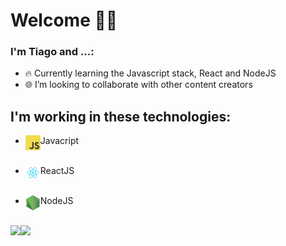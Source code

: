 
# Welcome :man_technologist:

### I'm Tiago and ...:

- 🔥 Currently learning the Javascript stack, React and NodeJS
- 🌐 I’m looking to collaborate with other content creators

## I'm working in these technologies:

  - Javacript <img align="left" alt="Javascript" width="24px" src="https://raw.githubusercontent.com/github/explore/80688e429a7d4ef2fca1e82350fe8e3517d3494d/topics/javascript/javascript.png" />
 <br><br>
 
- ReactJS<img align="left" alt="React" width="24px" src="https://raw.githubusercontent.com/github/explore/80688e429a7d4ef2fca1e82350fe8e3517d3494d/topics/react/react.png" />
<br><br>
 
- NodeJS <img align="left" alt="Node-JS" width="24px" src="https://raw.githubusercontent.com/github/explore/80688e429a7d4ef2fca1e82350fe8e3517d3494d/topics/nodejs/nodejs.png" />
<br/>

<div id="status">
<img height="165px" align="left" src="https://github-readme-stats.vercel.app/api?username=tiagobarros01&show_icons=true&theme=dark" />
<img height="165px" src="https://github-readme-stats.vercel.app/api/top-langs/?username=tiagobarros01&layout=compact&hide=shell&theme=dark" />
</div>

